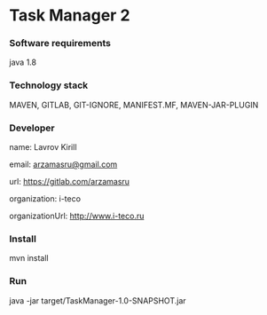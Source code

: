 # Task Manager 2

### Software requirements ###
java 1.8

### Technology stack ###
MAVEN, GITLAB, GIT-IGNORE, MANIFEST.MF, MAVEN-JAR-PLUGIN

### Developer ###
name: Lavrov Kirill

email: arzamasru@gmail.com

url: https://gitlab.com/arzamasru

organization: i-teco

organizationUrl: http://www.i-teco.ru

### Install ###
mvn install

### Run ###
java -jar target/TaskManager-1.0-SNAPSHOT.jar
